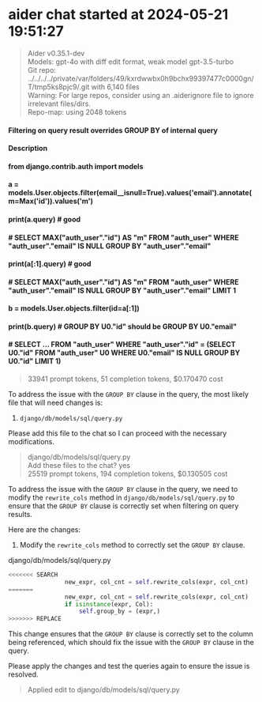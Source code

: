 
# aider chat started at 2024-05-21 19:51:27

> Aider v0.35.1-dev  
> Models: gpt-4o with diff edit format, weak model gpt-3.5-turbo  
> Git repo: ../../../../private/var/folders/49/kxrdwwbx0h9bchx99397477c0000gn/T/tmp5ks8pjc9/.git with 6,140 files  
> Warning: For large repos, consider using an .aiderignore file to ignore irrelevant files/dirs.  
> Repo-map: using 2048 tokens  

#### Filtering on query result overrides GROUP BY of internal query  
#### Description  
#### 	  
#### from django.contrib.auth import models  
#### a = models.User.objects.filter(email__isnull=True).values('email').annotate(m=Max('id')).values('m')  
#### print(a.query) # good  
#### # SELECT MAX("auth_user"."id") AS "m" FROM "auth_user" WHERE "auth_user"."email" IS NULL GROUP BY "auth_user"."email"  
#### print(a[:1].query) # good  
#### # SELECT MAX("auth_user"."id") AS "m" FROM "auth_user" WHERE "auth_user"."email" IS NULL GROUP BY "auth_user"."email" LIMIT 1  
#### b = models.User.objects.filter(id=a[:1])  
#### print(b.query) # GROUP BY U0."id" should be GROUP BY U0."email"  
#### # SELECT ... FROM "auth_user" WHERE "auth_user"."id" = (SELECT U0."id" FROM "auth_user" U0 WHERE U0."email" IS NULL GROUP BY U0."id" LIMIT 1)  
> 33941 prompt tokens, 51 completion tokens, $0.170470 cost  

To address the issue with the `GROUP BY` clause in the query, the most likely file that will need changes is:

1. `django/db/models/sql/query.py`

Please add this file to the chat so I can proceed with the necessary modifications.

> django/db/models/sql/query.py  
> Add these files to the chat? yes  
> 25519 prompt tokens, 194 completion tokens, $0.130505 cost  

To address the issue with the `GROUP BY` clause in the query, we need to modify the `rewrite_cols` method in `django/db/models/sql/query.py` to ensure that the `GROUP BY` clause is correctly set when filtering on query results.

Here are the changes:

1. Modify the `rewrite_cols` method to correctly set the `GROUP BY` clause.

django/db/models/sql/query.py
```python
<<<<<<< SEARCH
                new_expr, col_cnt = self.rewrite_cols(expr, col_cnt)
=======
                new_expr, col_cnt = self.rewrite_cols(expr, col_cnt)
                if isinstance(expr, Col):
                    self.group_by = (expr,)
>>>>>>> REPLACE
```

This change ensures that the `GROUP BY` clause is correctly set to the column being referenced, which should fix the issue with the `GROUP BY` clause in the query.

Please apply the changes and test the queries again to ensure the issue is resolved.

> Applied edit to django/db/models/sql/query.py  
